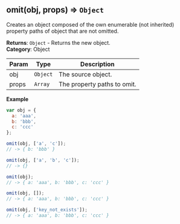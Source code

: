 <a name="omit"></a>

## omit(obj, props) ⇒ <code>Object</code>

Creates an object composed of the own enumerable (not inherited) property paths of object that are not omitted.

**Returns**: <code>Object</code> - Returns the new object.  
**Category**: Object

| Param | Type | Description |
| --- | --- | --- |
| obj | <code>Object</code> | The source object. |
| props | <code>Array</code> | The property paths to omit. |

**Example**
```js
var obj = {
  a: 'aaa',
  b: 'bbb',
  c: 'ccc'
};

omit(obj, ['a', 'c']);
// -> { b: 'bbb' }

omit(obj, ['a', 'b', 'c']);
// -> {}

omit(obj);
// -> { a: 'aaa', b: 'bbb', c: 'ccc' }

omit(obj, []);
// -> { a: 'aaa', b: 'bbb', c: 'ccc' }

omit(obj, ['key_not_exists']);
// -> { a: 'aaa', b: 'bbb', c: 'ccc' }
```
